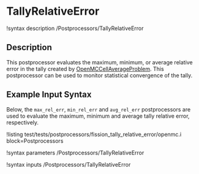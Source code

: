 # TallyRelativeError

!syntax description /Postprocessors/TallyRelativeError

## Description

This postprocessor evaluates the maximum, minimum, or average relative error in the
tally created by [OpenMCCellAverageProblem](OpenMCCellAverageProblem.md).
This postprocessor can be used to monitor statistical convergence of the tally.

## Example Input Syntax

Below, the `max_rel_err`, `min_rel_err` and `avg_rel_err` postprocessors are used to
evaluate the maximum, minimum and average tally relative error, respectively.

!listing test/tests/postprocessors/fission_tally_relative_error/openmc.i
  block=Postprocessors

!syntax parameters /Postprocessors/TallyRelativeError

!syntax inputs /Postprocessors/TallyRelativeError

